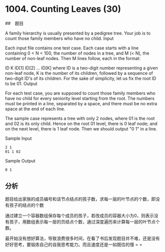 # 1004. Counting Leaves (30)

##　题目

A family hierarchy is usually presented by a pedigree tree. Your job is to count those family members who have no child.
Input

Each input file contains one test case. Each case starts with a line containing 0 < N < 100, the number of nodes in a tree, and M (< N), the number of non-leaf nodes. Then M lines follow, each in the format:

ID K ID[1] ID[2] ... ID[K]
where ID is a two-digit number representing a given non-leaf node, K is the number of its children, followed by a sequence of two-digit ID's of its children. For the sake of simplicity, let us fix the root ID to be 01.
Output

For each test case, you are supposed to count those family members who have no child for every seniority level starting from the root. The numbers must be printed in a line, separated by a space, and there must be no extra space at the end of each line.

The sample case represents a tree with only 2 nodes, where 01 is the root and 02 is its only child. Hence on the root 01 level, there is 0 leaf node; and on the next level, there is 1 leaf node. Then we should output "0 1" in a line.

Sample Input

```
2 1
01 1 02
```
Sample Output

```
0 1
```
## 分析

题目给出家族的成员编号和该节点结点的孩子数，求每一层的叶节点的个数，即没有孩子的结点的个数

通过建立一个容器数组保存每个成员的孩子，若改成员的容器大小为0，则表示没有孩子，用数组表示每一层的页结点个数，通过深度遍历来计算每一层的叶节点个数。

最开始没有想好算法，导致浪费很多时间，在看了书后发现题目并不难，还是没有好好思考，要锻炼自己的自我思考能力。而且速度还是一如既往的慢 = =
